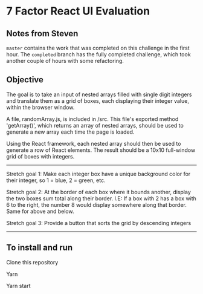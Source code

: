 # 7 Factor React UI Evaluation

## Notes from Steven

`master` contains the work that was completed on this challenge in the first hour. 
The `completed` branch has the fully completed challenge, which took another couple of hours with some refactoring.

## Objective

The goal is to take an input of nested arrays filled with single digit integers and translate
them as a grid of boxes, each displaying their integer value, within the browser window.

A file, randomArray.js, is included in /src.  This file's exported method 'getArray()', which returns an array of nested arrays,
should be used to generate a new array each time the page is loaded.

Using the React framework, each nested array should then be used to generate a row of React elements.  The result should be
a 10x10 full-window grid of boxes with integers.

----

Stretch goal 1:  Make each integer box have a unique background color for their integer, so 1 = blue, 2 = green, etc.

Stretch goal 2: At the border of each box where it bounds another, display the two boxes sum total along their border.
I.E: If a box with 2 has a box with 6 to the right, the number 8 would display somewhere along that border.  Same for above and below.

Stretch goal 3: Provide a button that sorts the grid by descending integers

---

## To install and run

Clone this repository

Yarn

Yarn start
